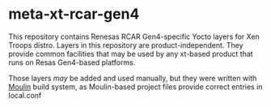 # meta-xt-rcar-gen4 #

This repository contains Renesas RCAR Gen4-specific Yocto layers for
Xen Troops distro. Layers in this repository are
product-independent. They provide common facilities that may be used
by any xt-based product that runs on Resas Gen4-based platforms.

Those layers *may* be added and used manually, but they were written
with [Moulin](https://moulin.readthedocs.io/en/latest/) build system,
as Moulin-based project files provide correct entries in local.conf
